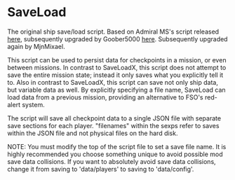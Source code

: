 # SaveLoad

The original ship save/load script.  Based on Admiral MS's script released [here](https://www.hard-light.net/forums/index.php?topic=74716.0), subsequently upgraded by Goober5000 [here](https://www.hard-light.net/forums/index.php?topic=96939.0). Subsequently upgraded again by MjnMixael.

This script can be used to persist data for checkpoints in a mission, or even between missions.  In contrast to SaveLoadX, this script does not attempt to save the entire mission state; instead it only saves what you explicitly tell it to.  Also in contrast to SaveLoadX, this script can save not only ship data, but variable data as well.  By explicitly specifying a file name, SaveLoad can load data from a previous mission, providing an alternative to FSO's red-alert system.

The script will save all checkpoint data to a single JSON file with separate save sections for each player. "filenames" within the sexps refer to saves within the JSON file and not physical files on the hard disk.

NOTE: You must modify the top of the script file to set a save file name. It is highly recommended you choose something unique to avoid possible mod save data collisions. If you want to absolutely avoid save data collisions, change it from saving to 'data/players' to saving to 'data/config'.